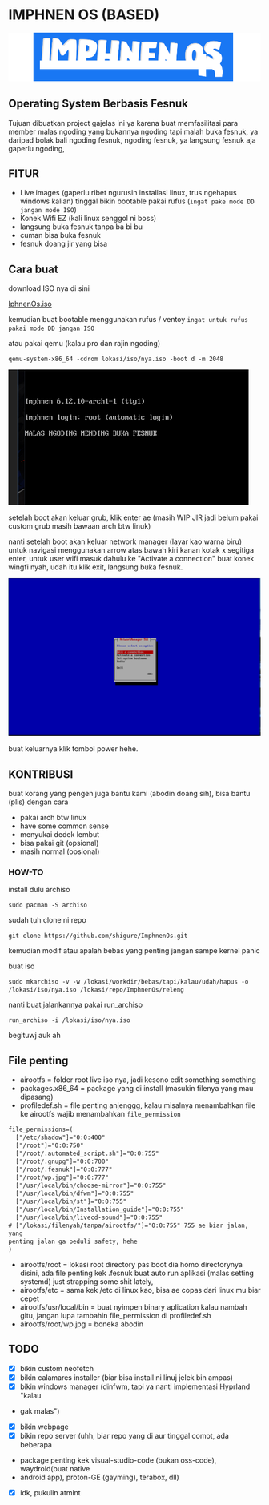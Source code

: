 # IMPHNEN OS (BASED)
![Logo](media/imphnen.png) 
## Operating System Berbasis Fesnuk

Tujuan dibuatkan project gajelas ini ya karena buat memfasilitasi para member malas ngoding yang bukannya ngoding tapi malah buka fesnuk, ya daripad bolak bali ngoding fesnuk, ngoding fesnuk, ya langsung fesnuk aja gaperlu ngoding, 

## FITUR
- Live images (gaperlu ribet ngurusin installasi linux, trus ngehapus windows kalian) tinggal bikin bootable pakai rufus (``ingat pake mode DD jangan mode ISO``)
- Konek Wifi EZ (kali linux senggol ni boss)
- langsung buka fesnuk tanpa ba bi bu
- cuman bisa buka fesnuk
- fesnuk doang jir yang bisa


## Cara buat
download ISO nya di sini

[IphnenOs.iso](https://yadi.sk/d/ZN1YW-uw2pcsBQ) 

kemudian buat bootable menggunakan rufus / ventoy
``ingat untuk rufus pakai mode DD jangan ISO``
 
atau pakai qemu (kalau pro dan rajin ngoding)
```
qemu-system-x86_64 -cdrom lokasi/iso/nya.iso -boot d -m 2048
```

![gambar dsw](media/fesnuk.png) 


setelah boot akan keluar grub, klik enter ae (masih WIP JIR jadi belum pakai custom grub masih bawaan arch btw linuk)


nanti setelah boot akan keluar network manager (layar kao warna biru) untuk navigasi menggunakan arrow atas bawah kiri kanan kotak x segitiga enter, untuk user wifi masuk dahulu ke "Activate a connection" buat konek wingfi nyah, udah itu klik exit, langsung buka fesnuk.

![fesnuk](media/nmtui.png) 

buat keluarnya klik tombol power hehe.

## KONTRIBUSI
buat korang yang pengen juga bantu kami (abodin doang sih), bisa bantu (plis)
dengan cara
- pakai arch btw linux 
- have some common sense
- menyukai dedek lembut
- bisa pakai git (opsional)
- masih normal (opsional)

### HOW-TO

install dulu archiso
```
sudo pacman -S archiso
```
sudah tuh clone ni repo
```
git clone https://github.com/shigure/ImphnenOs.git
```
kemudian modif atau apalah bebas yang penting jangan sampe kernel panic

buat iso
```
sudo mkarchiso -v -w /lokasi/workdir/bebas/tapi/kalau/udah/hapus -o
/lokasi/iso/nya.iso /lokasi/repo/ImphnenOs/releng

```
nanti buat jalankannya pakai run_archiso
```
run_archiso -i /lokasi/iso/nya.iso
```

begituwj
auk ah

## File penting
- airootfs = folder root live iso nya, jadi kesono edit something something
- packages.x86_64 = package yang di install (masukin filenya yang mau dipasang)
- profiledef.sh = file penting anjenggg, kalau misalnya menambahkan file ke
  airootfs wajib menambahkan ``file_permission`` 
```
file_permissions=(
  ["/etc/shadow"]="0:0:400"
  ["/root"]="0:0:750"
  ["/root/.automated_script.sh"]="0:0:755"
  ["/root/.gnupg"]="0:0:700"
  ["/root/.fesnuk"]="0:0:777"
  ["/root/wp.jpg"]="0:0:777"
  ["/usr/local/bin/choose-mirror"]="0:0:755"
  ["/usr/local/bin/dfwm"]="0:0:755"
  ["/usr/local/bin/st"]="0:0:755"
  ["/usr/local/bin/Installation_guide"]="0:0:755"
  ["/usr/local/bin/livecd-sound"]="0:0:755"
# ["/lokasi/filenyah/tanpa/airootfs/"]="0:0:755" 755 ae biar jalan, yang
penting jalan ga peduli safety, hehe
)
```
- airootfs/root = lokasi root directory pas boot dia homo directorynya disini,
  ada file penting kek .fesnuk buat auto run aplikasi (malas setting systemd)
just strapping some shit lately,
- airootfs/etc = sama kek /etc di linux kao, bisa ae copas dari linux mu biar
  cepet
- airootfs/usr/local/bin = buat nyimpen binary aplication kalau nambah gitu,
  jangan lupa tambahin file_permission di profiledef.sh
- airootfs/root/wp.jpg = boneka abodin

## TODO

- [x] bikin custom neofetch
- [x] bikin calamares installer (biar bisa install ni linuj jelek bin ampas)
- [x] bikin windows manager (dinfwm, tapi ya nanti implementasi Hyprland "kalau
- gak malas")
- [x] bikin webpage
- [x] bikin repo server (uhh, biar repo yang di aur tinggal comot, ada beberapa
- package penting kek visual-studio-code (bukan oss-code), waydroid(buat native
- android app), proton-GE (gayming), terabox, dll)
- [x] idk, pukulin atmint 



